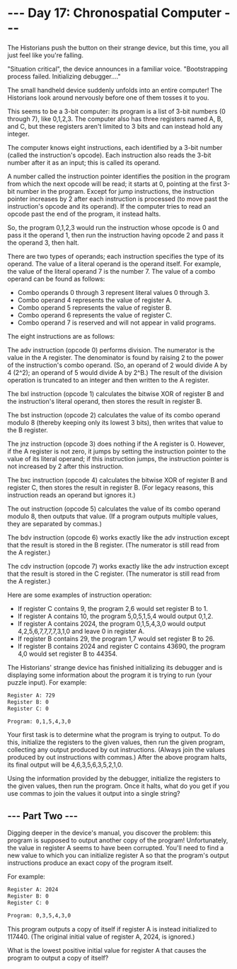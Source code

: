 # --- Day 17: Chronospatial Computer ---

The Historians push the button on their strange device, but this time, you all
just feel like you're falling.

"Situation critical", the device announces in a familiar voice. "Bootstrapping
process failed. Initializing debugger...."

The small handheld device suddenly unfolds into an entire computer! The
Historians look around nervously before one of them tosses it to you.

This seems to be a 3-bit computer: its program is a list of 3-bit numbers (0
through 7), like 0,1,2,3. The computer also has three registers named A, B, and
C, but these registers aren't limited to 3 bits and can instead hold any
integer.

The computer knows eight instructions, each identified by a 3-bit number (called
the instruction's opcode). Each instruction also reads the 3-bit number after it
as an input; this is called its operand.

A number called the instruction pointer identifies the position in the program
from which the next opcode will be read; it starts at 0, pointing at the first
3-bit number in the program. Except for jump instructions, the instruction
pointer increases by 2 after each instruction is processed (to move past the
instruction's opcode and its operand). If the computer tries to read an opcode
past the end of the program, it instead halts.

So, the program 0,1,2,3 would run the instruction whose opcode is 0 and pass it
the operand 1, then run the instruction having opcode 2 and pass it the operand
3, then halt.

There are two types of operands; each instruction specifies the type of its
operand. The value of a literal operand is the operand itself. For example, the
value of the literal operand 7 is the number 7. The value of a combo operand can
be found as follows:

- Combo operands 0 through 3 represent literal values 0 through 3.
- Combo operand 4 represents the value of register A.
- Combo operand 5 represents the value of register B.
- Combo operand 6 represents the value of register C.
- Combo operand 7 is reserved and will not appear in valid programs.

The eight instructions are as follows:

The adv instruction (opcode 0) performs division. The numerator is the value in
the A register. The denominator is found by raising 2 to the power of the
instruction's combo operand. (So, an operand of 2 would divide A by 4 (2^2); an
operand of 5 would divide A by 2^B.) The result of the division operation is
truncated to an integer and then written to the A register.

The bxl instruction (opcode 1) calculates the bitwise XOR of register B and the
instruction's literal operand, then stores the result in register B.

The bst instruction (opcode 2) calculates the value of its combo operand modulo
8 (thereby keeping only its lowest 3 bits), then writes that value to the B
register.

The jnz instruction (opcode 3) does nothing if the A register is 0. However, if
the A register is not zero, it jumps by setting the instruction pointer to the
value of its literal operand; if this instruction jumps, the instruction pointer
is not increased by 2 after this instruction.

The bxc instruction (opcode 4) calculates the bitwise XOR of register B and
register C, then stores the result in register B. (For legacy reasons, this
instruction reads an operand but ignores it.)

The out instruction (opcode 5) calculates the value of its combo operand modulo
8, then outputs that value. (If a program outputs multiple values, they are
separated by commas.)

The bdv instruction (opcode 6) works exactly like the adv instruction except
that the result is stored in the B register. (The numerator is still read from
the A register.)

The cdv instruction (opcode 7) works exactly like the adv instruction except
that the result is stored in the C register. (The numerator is still read from
the A register.)

Here are some examples of instruction operation:

- If register C contains 9, the program 2,6 would set register B to 1.
- If register A contains 10, the program 5,0,5,1,5,4 would output 0,1,2.
- If register A contains 2024, the program 0,1,5,4,3,0 would output
  4,2,5,6,7,7,7,7,3,1,0 and leave 0 in register A.
- If register B contains 29, the program 1,7 would set register B to 26.
- If register B contains 2024 and register C contains 43690, the program 4,0
  would set register B to 44354.

The Historians' strange device has finished initializing its debugger and is
displaying some information about the program it is trying to run (your puzzle
input). For example:

```txt
Register A: 729
Register B: 0
Register C: 0

Program: 0,1,5,4,3,0
```

Your first task is to determine what the program is trying to output. To do
this, initialize the registers to the given values, then run the given program,
collecting any output produced by out instructions. (Always join the values
produced by out instructions with commas.) After the above program halts, its
final output will be 4,6,3,5,6,3,5,2,1,0.

Using the information provided by the debugger, initialize the registers to the
given values, then run the program. Once it halts, what do you get if you use
commas to join the values it output into a single string?

## --- Part Two ---

Digging deeper in the device's manual, you discover the problem: this program is
supposed to output another copy of the program! Unfortunately, the value in
register A seems to have been corrupted. You'll need to find a new value to
which you can initialize register A so that the program's output instructions
produce an exact copy of the program itself.

For example:

```txt
Register A: 2024
Register B: 0
Register C: 0

Program: 0,3,5,4,3,0
```

This program outputs a copy of itself if register A is instead initialized
to 117440. (The original initial value of register A, 2024, is ignored.)

What is the lowest positive initial value for register A that causes the program
to output a copy of itself?
